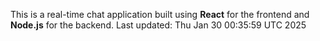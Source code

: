 This is a real-time chat application built using **React** for the frontend and **Node.js** for the backend.
Last updated: Thu Jan 30 00:35:59 UTC 2025
